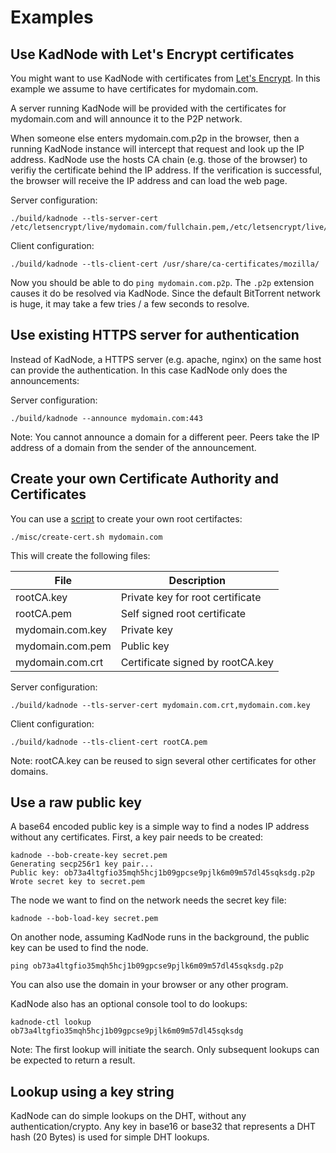 # Examples

## Use KadNode with Let's Encrypt certificates

You might want to use KadNode with certificates from [Let's Encrypt](https://letsencrypt.org/). In this example we assume to have certificates for mydomain.com.

A server running KadNode will be provided with the certificates for mydomain.com and will announce it to the P2P network.

When someone else enters mydomain.com.p2p in the browser, then a running KadNode instance will intercept that request and look up the IP address. KadNode use the hosts CA chain (e.g. those of the browser) to verifiy the certificate behind the IP address. If the verification is successful, the browser will receive the IP address and can load the web page.

Server configuration:
```  
./build/kadnode --tls-server-cert /etc/letsencrypt/live/mydomain.com/fullchain.pem,/etc/letsencrypt/live/mydomain.com/privkey.pem
```

Client configuration:
```  
./build/kadnode --tls-client-cert /usr/share/ca-certificates/mozilla/
```

Now you should be able to do `ping mydomain.com.p2p`. The `.p2p` extension causes it do be resolved via KadNode. Since the default BitTorrent network is huge, it may take a few tries / a few seconds to resolve.

## Use existing HTTPS server for authentication

Instead of KadNode, a HTTPS server (e.g. apache, nginx) on the same host can provide the authentication. In this case KadNode only does the announcements:

Server configuration:
```  
./build/kadnode --announce mydomain.com:443
```

Note: You cannot announce a domain for a different peer. Peers take the IP address of a domain from the sender of the announcement.

## Create your own Certificate Authority and Certificates

You can use a [script](create-cert.sh) to create your own root certifactes:

```
./misc/create-cert.sh mydomain.com
```

This will create the following files:

File             | Description
-----------------|---------------------------------
rootCA.key       | Private key for root certificate
rootCA.pem       | Self signed root certificate
mydomain.com.key | Private key
mydomain.com.pem | Public key
mydomain.com.crt | Certificate signed by rootCA.key

Server configuration:
```
./build/kadnode --tls-server-cert mydomain.com.crt,mydomain.com.key
```

Client configuration:
```  
./build/kadnode --tls-client-cert rootCA.pem
```

Note: rootCA.key can be reused to sign several other certificates for other domains.

## Use a raw public key

A base64 encoded public key is a simple way to find a nodes IP address without any certificates.
First, a key pair needs to be created:

```
kadnode --bob-create-key secret.pem
Generating secp256r1 key pair...
Public key: ob73a4ltgfio35mqh5hcj1b09gpcse9pjlk6m09m57dl45sqksdg.p2p
Wrote secret key to secret.pem
```

The node we want to find on the network needs the secret key file:

```
kadnode --bob-load-key secret.pem
```

On another node, assuming KadNode runs in the background, the public key can be used to find the node.

```
ping ob73a4ltgfio35mqh5hcj1b09gpcse9pjlk6m09m57dl45sqksdg.p2p
```

You can also use the domain in your browser or any other program.

KadNode also has an optional console tool to do lookups:

```
kadnode-ctl lookup ob73a4ltgfio35mqh5hcj1b09gpcse9pjlk6m09m57dl45sqksdg
```

Note: The first lookup will initiate the search. Only subsequent lookups can be expected to return a result.

## Lookup using a key string

KadNode can do simple lookups on the DHT, without any authentication/crypto. Any key in base16 or base32 that represents a DHT hash (20 Bytes) is used for simple DHT lookups.

